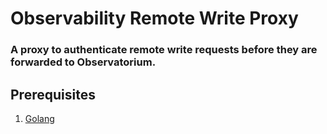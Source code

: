 # **Observability Remote Write Proxy**

### A proxy to authenticate remote write requests before they are forwarded to Observatorium. 

## Prerequisites

1. [Golang](https://go.dev/dl/)
